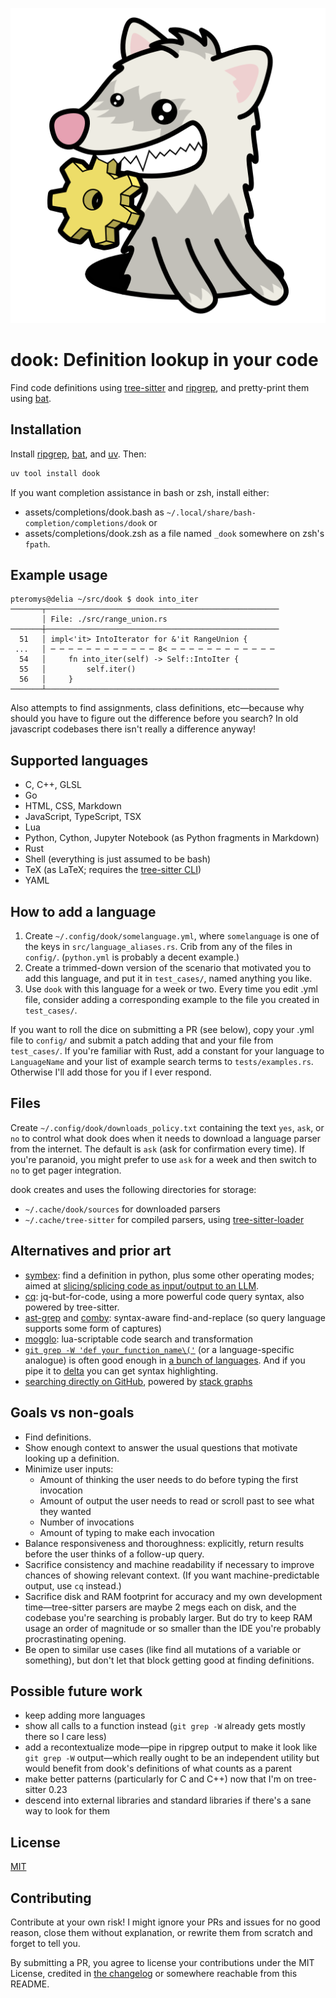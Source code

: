 ![mascot](dook.svg)

dook: Definition lookup in your code
====================================

Find code definitions using [tree-sitter](https://tree-sitter.github.io/) and [ripgrep](https://github.com/BurntSushi/ripgrep), and pretty-print them using [bat](https://github.com/sharkdp/bat).

## Installation

Install [ripgrep](https://github.com/BurntSushi/ripgrep), [bat](https://github.com/sharkdp/bat), and [uv](https://docs.astral.sh/uv/getting-started/installation/). Then:

```sh
uv tool install dook
```

If you want completion assistance in bash or zsh, install either:

- assets/completions/dook.bash as `~/.local/share/bash-completion/completions/dook` or
- assets/completions/dook.zsh as a file named `_dook` somewhere on zsh's `fpath`.

## Example usage

```
pteromys@delia ~/src/dook $ dook into_iter
───────┬────────────────────────────────────────────────────
       │ File: ./src/range_union.rs
───────┼────────────────────────────────────────────────────
  51   │ impl<'it> IntoIterator for &'it RangeUnion {
 ...   │ ─ ─ ─ ─ ─ ─ ─ ─ ─ ─ ─ ─ 8< ─ ─ ─ ─ ─ ─ ─ ─ ─ ─ ─ ─
  54   │     fn into_iter(self) -> Self::IntoIter {
  55   │         self.iter()
  56   │     }
───────┴────────────────────────────────────────────────────
```

Also attempts to find assignments, class definitions, etc—because why should you have to figure out the difference before you search? In old javascript codebases there isn't really a difference anyway!

## Supported languages

- C, C++, GLSL
- Go
- HTML, CSS, Markdown
- JavaScript, TypeScript, TSX
- Lua
- Python, Cython, Jupyter Notebook (as Python fragments in Markdown)
- Rust
- Shell (everything is just assumed to be bash)
- TeX (as LaTeX; requires the [tree-sitter CLI](https://tree-sitter.github.io/tree-sitter/creating-parsers/1-getting-started.html#installation))
- YAML

## How to add a language

1. Create `~/.config/dook/somelanguage.yml`, where `somelanguage` is one of the keys in `src/language_aliases.rs`. Crib from any of the files in `config/`. (`python.yml` is probably a decent example.)
2. Create a trimmed-down version of the scenario that motivated you to add this language, and put it in `test_cases/`, named anything you like.
3. Use `dook` with this language for a week or two. Every time you edit .yml file, consider adding a corresponding example to the file you created in `test_cases/`.

If you want to roll the dice on submitting a PR (see below), copy your .yml file to `config/` and submit a patch adding that and your file from `test_cases/`. If you're familiar with Rust, add a constant for your language to `LanguageName` and your list of example search terms to `tests/examples.rs`. Otherwise I'll add those for you if I ever respond.

## Files

Create `~/.config/dook/downloads_policy.txt` containing the text `yes`, `ask`, or `no` to control what dook does when it needs to download a language parser from the internet. The default is `ask` (ask for confirmation every time). If you're paranoid, you might prefer to use `ask` for a week and then switch to `no` to get pager integration.

dook creates and uses the following directories for storage:

- `~/.cache/dook/sources` for downloaded parsers
- `~/.cache/tree-sitter` for compiled parsers, using [tree-sitter-loader](https://crates.io/crates/tree-sitter-loader)

## Alternatives and prior art

- [symbex](https://github.com/simonw/symbex): find a definition in python, plus some other operating modes; aimed at [slicing/splicing code as input/output to an LLM](https://simonwillison.net/2023/Jun/18/symbex/).
- [cq](https://github.com/newlinedotco/cq): jq-but-for-code, using a more powerful code query syntax, also powered by tree-sitter.
- [ast-grep](https://ast-grep.github.io/) and [comby](https://comby.dev/): syntax-aware find-and-replace (so query language supports some form of captures)
- [mogglo](https://langston-barrett.github.io/mogglo/): lua-scriptable code search and transformation
- [`git grep -W 'def your_function_name\('`](https://git-scm.com/docs/git-grep) (or a language-specific analogue) is often good enough in [a bunch of languages](https://git-scm.com/docs/gitattributes#_defining_a_custom_hunk_header). And if you pipe it to [delta](https://dandavison.github.io/delta/grep.html) you can get syntax highlighting.
- [searching directly on GitHub](https://docs.github.com/en/repositories/working-with-files/using-files/navigating-code-on-github#precise-and-search-based-navigation), powered by [stack graphs](https://docs.rs/stack-graphs/latest/stack_graphs/graph/index.html)

## Goals vs non-goals

- Find definitions.
- Show enough context to answer the usual questions that motivate looking up a definition.
- Minimize user inputs:
  - Amount of thinking the user needs to do before typing the first invocation
  - Amount of output the user needs to read or scroll past to see what they wanted
  - Number of invocations
  - Amount of typing to make each invocation
- Balance responsiveness and thoroughness: explicitly, return results before the user thinks of a follow-up query.
- Sacrifice consistency and machine readability if necessary to improve chances of showing relevant context. (If you want machine-predictable output, use `cq` instead.)
- Sacrifice disk and RAM footprint for accuracy and my own development time—tree-sitter parsers are maybe 2 megs each on disk, and the codebase you're searching is probably larger. But do try to keep RAM usage an order of magnitude or so smaller than the IDE you're probably procrastinating opening.
- Be open to similar use cases (like find all mutations of a variable or something), but don't let that block getting good at finding definitions.

## Possible future work

- keep adding more languages
- show all calls to a function instead (`git grep -W` already gets mostly there so I care less)
- add a recontextualize mode—pipe in ripgrep output to make it look like `git grep -W` output—which really ought to be an independent utility but would benefit from dook's definitions of what counts as a parent
- make better patterns (particularly for C and C++) now that I'm on tree-sitter 0.23
- descend into external libraries and standard libraries if there's a sane way to look for them

## License

[MIT](./LICENSE)

## Contributing

Contribute at your own risk! I might ignore your PRs and issues for no good reason, close them without explanation, or rewrite them from scratch and forget to tell you.

By submitting a PR, you agree to license your contributions under the MIT License, credited in [the changelog](./CHANGES.md) or somewhere reachable from this README.
